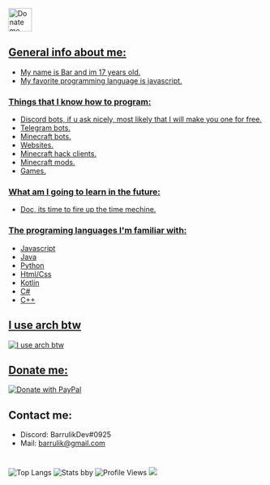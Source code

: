 <a href='https://ko-fi.com/barrulik' target='_blank'><img height='35' style='border:0px;height:46px;' src='https://az743702.vo.msecnd.net/cdn/kofi3.png?v=0' border='0' alt='Donate me' />
 
## General info about me:
 - My name is Bar and im 17 years old.
 - My favorite programming language is javascript.

### Things that I know how to program:
 - Discord bots, if u ask nicely, most likely that I will make you one for free.
 - Telegram bots.
 - Minecraft bots.
 - Websites.
 - Minecraft hack clients.
 - Minecraft mods.
 - Games.

### What am I going to learn in the future:
 - Doc, its time to fire up the time mechine.

### The programing languages I'm familiar with:
 - Javascript
 - Java
 - Python
 - Html/Css
 - Kotlin
 - C#
 - C++

## I use arch btw
![I use arch btw](https://gcdnb.pbrd.co/images/1nQrx5T5bnNy.png?o=1)
 
## Donate me:
<a href="https://www.paypal.com/donate/?hosted_button_id=JLDW7ZZX32SLN">
  <img src="https://raw.githubusercontent.com/stefan-niedermann/paypal-donate-button/master/paypal-donate-button.png" alt="Donate with PayPal" />
</a>


## Contact me:
 - Discord: BarrulikDev#0925
 - Mail: barrulik@gmail.com
#
![Top Langs](https://github-readme-stats.vercel.app/api/top-langs/?username=barrulik&theme=dark)
![Stats bby](https://github-readme-stats.vercel.app/api?username=barrulik&theme=dark)
![Profile Views](https://komarev.com/ghpvc/?username=barrulik)
![](https://hit.yhype.me/github/profile?user_id=62114976)
